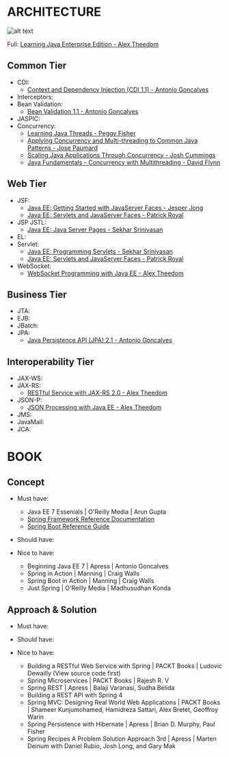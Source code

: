 # ARCHITECTURE

![alt text](https://github.com/nguyentrucxinh/learning-path-java-ee/blob/master/Java-EE-architecture.png)

Full: [Learning Java Enterprise Edition - Alex Theedom](https://www.lynda.com/Java-tutorials/Java-Enterprise-Edition-Introduction/516591-2.html)

## Common Tier
- CDI: 
  + [Context and Dependency Injection (CDI 1.1) - Antonio Goncalves](https://www.pluralsight.com/courses/context-dependency-injection-1-1)
- Interceptors:
- Bean Validation: 
  + [Bean Validation 1.1 - Antonio Goncalves](https://www.pluralsight.com/courses/bean-validation)
- JASPIC:
- Concurrency:
  + [Learning Java Threads - Peggy Fisher](https://www.lynda.com/Java-tutorials/Managing-threads-Java/534639-2.html)
  + [Applying Concurrency and Multi-threading to Common Java Patterns - Jose Paumard](https://www.pluralsight.com/courses/java-patterns-concurrency-multi-threading)
  + [Scaling Java Applications Through Concurrency - Josh Cummings](https://www.pluralsight.com/courses/scaling-java-applications-through-concurrency)
  + [Java Fundamentals - Concurrency with Multithreading - David Flynn](https://www.pluralsight.com/courses/java-fundamentals-multithreading-concurrency)

## Web Tier
- JSF:
  + [Java EE: Getting Started with JavaServer Faces - Jesper Jong](https://www.pluralsight.com/courses/javaserver-faces-getting-started-java-ee)
  + [Java EE: Servlets and JavaServer Faces - Patrick Royal](https://www.lynda.com/Java-tutorials/Java-EE-Essentials-Servlets-JavaServer-Faces/124399-2.html)
- JSP JSTL:
  + [Java EE: Java Server Pages - Sekhar Srinivasan](https://www.pluralsight.com/courses/java-ee-java-server-pages)
- EL:
- Servlet:
  + [Java EE: Programming Servlets - Sekhar Srinivasan](https://www.pluralsight.com/courses/java-ee-programming-servlets)
  + [Java EE: Servlets and JavaServer Faces - Patrick Royal](https://www.lynda.com/Java-tutorials/Java-EE-Essentials-Servlets-JavaServer-Faces/124399-2.html)
- WebSocket:
  + [WebSocket Programming with Java EE - Alex Theedom](https://www.lynda.com/Java-tutorials/WebSocket-Programming-Java-EE/574694-2.html)

## Business Tier
- JTA:
- EJB:
- JBatch:
- JPA:
  + [Java Persistence API (JPA) 2.1 - Antonio Goncalves](https://www.pluralsight.com/courses/java-persistence-api-21)

## Interoperability Tier
- JAX-WS:
- JAX-RS:
  + [RESTful Service with JAX-RS 2.0 - Alex Theedom](https://www.lynda.com/Java-tutorials/RESTful-Service-JAX-RS-2-0/574687-2.html)
- JSON-P:
  + [JSON Processing with Java EE - Alex Theedom](https://www.lynda.com/Java-tutorials/JSON-Processing-Java-EE/574695-2.html)
- JMS:
- JavaMail:
- JCA:

# BOOK

## Concept
- Must have:
  + Java EE 7 Essenials | O'Reilly Media | Arun Gupta
  + [Spring Framework Reference Documentation](https://docs.spring.io/spring/docs/current/spring-framework-reference/)
  + [Spring Boot Reference Guide](https://docs.spring.io/spring-boot/docs/current/reference/htmlsingle/)
- Should have:

- Nice to have:
  + Beginning Java EE 7   | Apress         | Antonio Goncalves
  + Spring in Action      | Manning        | Craig Walls
  + Spring Boot in Action | Manning        | Craig Walls
  + Just Spring           | O'Reilly Media | Madhusudhan Konda

## Approach & Solution
- Must have:

- Should have:

- Nice to have:
  + Building a RESTful Web Service with Spring        | PACKT Books | Ludovic Dewailly (View source code first)
  + Spring Microservices                              | PACKT Books | Rajesh R. V
  + Spring REST                                       | Apress      | Balaji Varanasi, Sudha Belida
  + Building a REST API with Spring 4
  + Spring MVC: Designing Real World Web Applications | PACKT Books | Shameer Kunjumohamed, Hamidreza Sattari, Alex Bretet, Geoffroy Warin
  + Spring Persistence with Hibernate                 | Apress      | Brian D. Murphy, Paul Fisher
  + Spring Recipes A Problem Solution Approach 3rd    | Apress      | Marten Deinum with Daniel Rubio, Josh Long, and Gary Mak